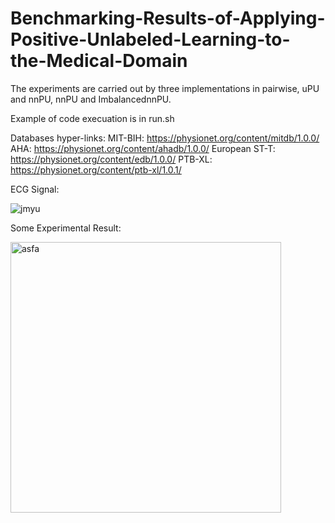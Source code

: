 # Benchmarking-Results-of-Applying-Positive-Unlabeled-Learning-to-the-Medical-Domain

The experiments are carried out by three implementations in pairwise, uPU and nnPU, nnPU and ImbalancednnPU.

Example of code execuation is in run.sh

Databases hyper-links:
MIT-BIH: https://physionet.org/content/mitdb/1.0.0/
AHA: https://physionet.org/content/ahadb/1.0.0/
European ST-T: https://physionet.org/content/edb/1.0.0/
PTB-XL: https://physionet.org/content/ptb-xl/1.0.1/

ECG Signal:

![jmyu](https://github.com/Blacksite-2008/Benchmarking-Results-of-Applying-Positive-Unlabeled-Learning-to-the-Medical-Domain/assets/53436099/aa773a77-b57c-4d22-bef5-fa47732523b1)

Some Experimental Result:

<img width="433" alt="asfa" src="https://github.com/Blacksite-2008/Benchmarking-Results-of-Applying-Positive-Unlabeled-Learning-to-the-Medical-Domain/assets/53436099/400024ea-3ec7-4e25-a252-a70e92bf2794">

